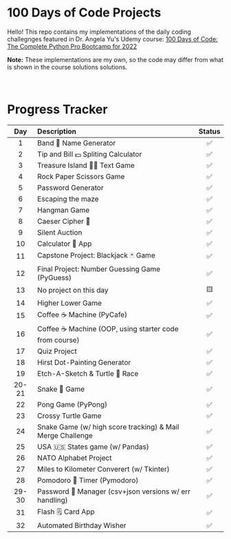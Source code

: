 # 100 Days of Code Projects

Hello! This repo contains my implementations of the daily coding challegnges featured in Dr. Angela Yu's Udemy course: [100 Days of Code: The Complete Python Pro Bootcamp for 2022](https://www.udemy.com/course/100-days-of-code/)

**Note:** These implementations are my own, so the code may differ from what is shown in the course solutions solutions.  
<br>
<br>
# Progress Tracker

| Day    | Description   | Status    |
| :------: | :------------- | :-------: |
| 1     | Band 🎸 Name Generator | ✅  |
| 2     | Tip and Bill 💵 Spliting Calculator | ✅  |
| 3     | Treasure Island 🏴‍☠️ Text Game | ✅  |
| 4     | Rock Paper Scissors Game | ✅  |
| 5     | Password Generator | ✅  |
| 6     | Escaping the maze | ✅  |
| 7     | Hangman Game | ✅  |
| 8     | Caeser Cipher 🔐| ✅  |
| 9     | Silent Auction | ✅  |
| 10    | Calculator 🧮 App | ✅  |
| 11    | Capstone Project: Blackjack 🃏 Game | ✅  |
| 12    | Final Project: Number Guessing Game  (PyGuess) | ✅  |
| 13    | No project on this day | 🟨 |
| 14    | Higher Lower Game | ✅  |
| 15    | Coffee ☕️ Machine (PyCafe) | ✅  |
| 16    | Coffee ☕️ Machine (OOP, using starter code from course) | ✅  |
| 17    | Quiz Project | ✅  |
| 18    | Hirst Dot-Painting Generator | ✅  |
| 19    | Etch-A-Sketch & Turtle 🐢 Race | ✅  |
| 20-21 | Snake 🐍 Game| ✅  |
| 22 | Pong Game (PyPong)| ✅  |
| 23 | Crossy Turtle Game| ✅  |
| 24 | Snake Game (w/ high score tracking) & Mail Merge Challenge| ✅  |
| 25 | USA 🇺🇸 States game (w/ Pandas) | ✅  |
| 26 | NATO Alphabet Project | ✅  |
| 27 | Miles to Kilometer Converert (w/ Tkinter) | ✅  |
| 28 | Pomodoro 🍅 Timer (Pymodoro) | ✅  |
| 29-30 | Password 🔐  Manager (csv+json versions w/ err handling) | ✅  |
| 31 | Flash 🗒 Card App | ✅  |
| 32 | Automated Birthday Wisher | ✅    |